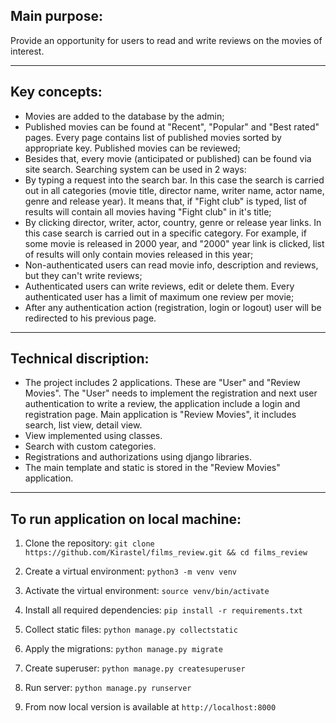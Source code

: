 
## Main purpose:
Provide an opportunity for users to read and write reviews on the movies of interest.
____
## Key concepts:
* Movies are added to the database by the admin;
* Published movies can be found at "Recent", "Popular" and "Best rated" pages. Every page contains list of published movies sorted by appropriate key. Published movies can be reviewed;
* Besides that, every movie (anticipated or published) can be found via site search. Searching system can be used in 2 ways:
* By typing a request into the search bar. In this case the search is carried out in all categories (movie title, director name, writer name, actor name, genre and release year). It means that, if "Fight club" is typed, list of results will contain all movies having "Fight club" in it's title;
* By clicking director, writer, actor, country, genre or release year links. In this case search is carried out in a specific category. For example, if some movie is released in 2000 year, and "2000" year link is clicked, list of results will only contain movies released in this year;
* Non-authenticated users can read movie info, description and reviews, but they can't write reviews;
* Authenticated users can write reviews, edit or delete them. Every authenticated user has a limit of maximum one review per movie;
* After any authentication action (registration, login or logout) user will be redirected to his previous page.
____
## Technical discription:
* The project includes 2 applications. These are "User" and "Review Movies". The "User" needs to implement the registration and next user authentication to write a review, the application include a login and registration page. Main application is "Review Movies", it includes search, list view, detail view.
* View implemented using classes.
* Search with custom categories.
* Registrations and authorizations using django libraries.
* The main template and static is stored in the "Review Movies" application.

____
## To run application on local machine:
1. Clone the repository:
```git clone https://github.com/Kirastel/films_review.git && cd films_review```


2. Create a virtual environment:
```python3 -m venv venv```

3. Activate the virtual environment:
```source venv/bin/activate```

4. Install all required dependencies:
```pip install -r requirements.txt```

5. Collect static files:
```python manage.py collectstatic```

6. Apply the migrations:
```python manage.py migrate```

7. Create superuser:
```python manage.py createsuperuser```

8. Run server:
```python manage.py runserver```

9. From now local version is available at ```http://localhost:8000```
